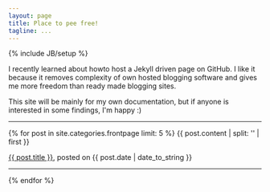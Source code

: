 ```yaml
---
layout: page
title: Place to pee free!
tagline: ...
---
```

{% include JB/setup %}

I recently learned about howto host a Jekyll driven page on GitHub. I like it because it removes complexity of own hosted blogging software and gives me more freedom than ready made blogging sites.

This site will be mainly for my own documentation, but if anyone is interested in some findings, I'm happy :)

---

{% for post in site.categories.frontpage  limit: 5  %}
   {{ post.content | split: '<!-- more -->' | first }}
   <p><a href='{{ post.url }}'>{{ post.title }}</a>, posted on {{ post.date | date_to_string }}</p>
   <hr/>
{% endfor %}

